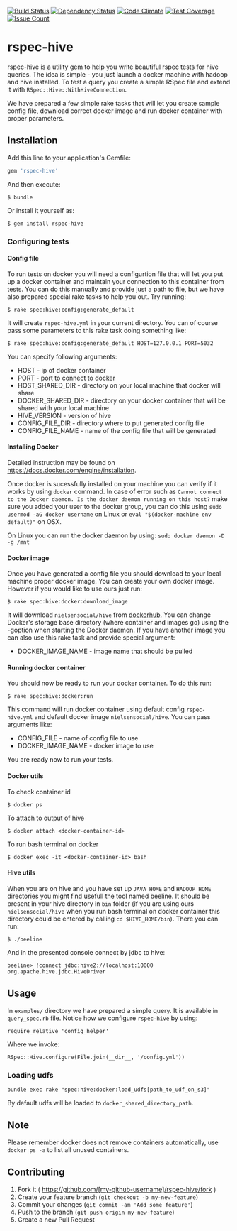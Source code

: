 [![Build Status](https://travis-ci.org/u2i/rspec-hive.svg?branch=master)](https://travis-ci.org/u2i/rspec-hive)
[![Dependency Status](https://gemnasium.com/u2i/rspec-hive.svg)](https://gemnasium.com/u2i/rspec-hive)
[![Code Climate](https://codeclimate.com/repos/567b03d7bd3f3b2512002248/badges/85abbc07acb75f664185/gpa.svg)](https://codeclimate.com/repos/567b03d7bd3f3b2512002248/feed)
[![Test Coverage](https://codeclimate.com/repos/567b03d7bd3f3b2512002248/badges/85abbc07acb75f664185/coverage.svg)](https://codeclimate.com/repos/567b03d7bd3f3b2512002248/coverage)
[![Issue Count](https://codeclimate.com/repos/567b03d7bd3f3b2512002248/badges/85abbc07acb75f664185/issue_count.svg)](https://codeclimate.com/repos/567b03d7bd3f3b2512002248/feed)

# rspec-hive

rspec-hive is a utility gem to help you write beautiful rspec tests for hive queries. The idea is simple - you just launch a docker machine with hadoop and hive installed. To test a query you create a simple RSpec file and extend it with `RSpec::Hive::WithHiveConnection`.

We have prepared a few simple rake tasks that will let you create sample config file, download correct docker image and run docker container with proper parameters.

## Installation

Add this line to your application's Gemfile:

```ruby
gem 'rspec-hive'
```

And then execute:

    $ bundle

Or install it yourself as:

    $ gem install rspec-hive

### Configuring tests

#### Config file

To run tests on docker you will need a configurtion file that will let you put up a docker container and maintain your connection to this container from tests. You can do this manually and provide just a path to file, but we have also prepared special rake tasks to help you out. Try running:

    $ rake spec:hive:config:generate_default

It will create `rspec-hive.yml` in your current directory. You can of course pass some parameters to this rake task doing something like:

    $ rake spec:hive:config:generate_default HOST=127.0.0.1 PORT=5032

You can specify following arguments:
* HOST - ip of docker container
* PORT - port to connect to docker
* HOST_SHARED_DIR - directory on your local machine that docker will share
* DOCKER_SHARED_DIR - directory on your docker container that will be shared with your local machine
* HIVE_VERSION - version of hive
* CONFIG_FILE_DIR - directory where to put generated config file
* CONFIG_FILE_NAME - name of the config file that will be generated

#### Installing Docker
Detailed instruction may be found on https://docs.docker.com/engine/installation.

Once docker is sucessfully installed on your machine you can verify if it works by using `docker` command.
In case of error such as `Cannot connect to the Docker daemon. Is the docker daemon running on this host?` make sure you added your user to the docker group, you can do this using `sudo usermod -aG docker username` on Linux or `eval "$(docker-machine env default)"` on OSX.

On Linux you can run the docker daemon by using:
`sudo docker daemon -D -g /mnt`

#### Docker image
Once you have generated a config file you should download to your local machine proper docker image. You can create your own docker image. However if you would like to use ours just run:

    $ rake spec:hive:docker:download_image

It will download `nielsensocial/hive` from [dockerhub](https://hub.docker.com/r/nielsensocial/hive/).
You can change Docker's storage base directory (where container and images go) using the -goption when starting the Docker daemon.
If you have another image you can also use this rake task and provide special argument:
* DOCKER_IMAGE_NAME - image name that should be pulled


#### Running docker container
You should now be ready to run your docker container. To do this run:

    $ rake spec:hive:docker:run

This command will run docker container using default config `rspec-hive.yml` and default docker image `nielsensocial/hive`. You can pass arguments like:
* CONFIG_FILE - name of config file to use
* DOCKER_IMAGE_NAME - docker image to use

You are ready now to run your tests.

#### Docker utils

To check container id

`$ docker ps`

To attach to output of hive

`$ docker attach <docker-container-id>`

To run bash terminal on docker

`$ docker exec -it <docker-container-id> bash`

#### Hive utils

When you are on hive and you have set up `JAVA_HOME` and `HADOOP_HOME` directories you might find usefull the tool named beeline. It should be present in your hive directory in `bin` folder (if you are using ours `nielsensocial/hive` when you run bash terminal on docker container this directory could be entered by calling `cd $HIVE_HOME/bin`). There you can run:

    $ ./beeline

And in the presented console connect by jdbc to hive:

    beeline> !connect jdbc:hive2://localhost:10000 org.apache.hive.jdbc.HiveDriver

## Usage

In `examples/` directory we have prepared a simple query. It is available in `query_spec.rb` file. Notice how we configure `rspec-hive` by using:

    require_relative 'config_helper'

Where we invoke:

    RSpec::Hive.configure(File.join(__dir__, '/config.yml'))

### Loading udfs

`bundle exec rake "spec:hive:docker:load_udfs[path_to_udf_on_s3]"`

By default udfs will be loaded to `docker_shared_directory_path`.


## Note

Please remember docker does not remove containers automatically, use `docker ps -a` to list all unused containers.

## Contributing

1. Fork it ( https://github.com/[my-github-username]/rspec-hive/fork )
2. Create your feature branch (`git checkout -b my-new-feature`)
3. Commit your changes (`git commit -am 'Add some feature'`)
4. Push to the branch (`git push origin my-new-feature`)
5. Create a new Pull Request
